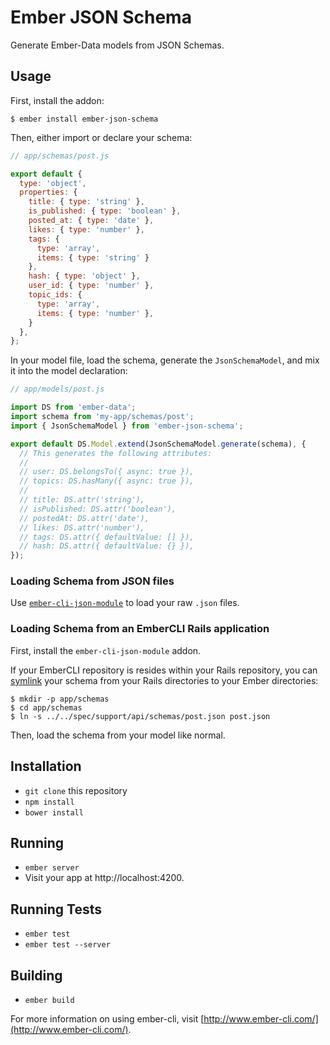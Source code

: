 # Ember JSON Schema

Generate Ember-Data models from JSON Schemas.

## Usage

First, install the addon:

    $ ember install ember-json-schema

Then, either import or declare your schema:

```js
// app/schemas/post.js

export default {
  type: 'object',
  properties: {
    title: { type: 'string' },
    is_published: { type: 'boolean' },
    posted_at: { type: 'date' },
    likes: { type: 'number' },
    tags: {
      type: 'array',
      items: { type: 'string' }
    },
    hash: { type: 'object' },
    user_id: { type: 'number' },
    topic_ids: {
      type: 'array',
      items: { type: 'number' },
    }
  },
};
```

In your model file, load the schema, generate the `JsonSchemaModel`, and mix it
into the model declaration:

```js
// app/models/post.js

import DS from 'ember-data';
import schema from 'my-app/schemas/post';
import { JsonSchemaModel } from 'ember-json-schema';

export default DS.Model.extend(JsonSchemaModel.generate(schema), {
  // This generates the following attributes:
  //
  // user: DS.belongsTo({ async: true }),
  // topics: DS.hasMany({ async: true }),
  //
  // title: DS.attr('string'),
  // isPublished: DS.attr('boolean'),
  // postedAt: DS.attr('date'),
  // likes: DS.attr('number'),
  // tags: DS.attr({ defaultValue: [] }),
  // hash: DS.attr({ defaultValue: {} }),
});
```

### Loading Schema from JSON files

Use [`ember-cli-json-module`] to load your raw `.json` files.

[`ember-cli-json-module`]: https://github.com/IvyApp/ember-cli-json-module#installation--usage

### Loading Schema from an EmberCLI Rails application

First, install the `ember-cli-json-module` addon.

If your EmberCLI repository is resides within your Rails repository, you can
[symlink] your schema from your Rails directories to your Ember directories:

    $ mkdir -p app/schemas
    $ cd app/schemas
    $ ln -s ../../spec/support/api/schemas/post.json post.json

Then, load the schema from your model like normal.

[symlink]: https://en.wikipedia.org/wiki/Symbolic_link

## Installation

* `git clone` this repository
* `npm install`
* `bower install`

## Running

* `ember server`
* Visit your app at http://localhost:4200.

## Running Tests

* `ember test`
* `ember test --server`

## Building

* `ember build`

For more information on using ember-cli, visit [http://www.ember-cli.com/](http://www.ember-cli.com/).

